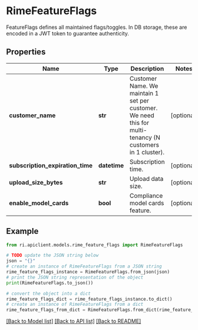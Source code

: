 # RimeFeatureFlags

FeatureFlags defines all maintained flags/toggles. In DB storage, these are encoded in a JWT token to guarantee authenticity.

## Properties

Name | Type | Description | Notes
------------ | ------------- | ------------- | -------------
**customer_name** | **str** | Customer Name. We maintain 1 set per customer. We need this for multi-tenancy (N customers in 1 cluster). | [optional] 
**subscription_expiration_time** | **datetime** | Subscription time. | [optional] 
**upload_size_bytes** | **str** | Upload data size. | [optional] 
**enable_model_cards** | **bool** | Compliance model cards feature. | [optional] 

## Example

```python
from ri.apiclient.models.rime_feature_flags import RimeFeatureFlags

# TODO update the JSON string below
json = "{}"
# create an instance of RimeFeatureFlags from a JSON string
rime_feature_flags_instance = RimeFeatureFlags.from_json(json)
# print the JSON string representation of the object
print(RimeFeatureFlags.to_json())

# convert the object into a dict
rime_feature_flags_dict = rime_feature_flags_instance.to_dict()
# create an instance of RimeFeatureFlags from a dict
rime_feature_flags_from_dict = RimeFeatureFlags.from_dict(rime_feature_flags_dict)
```
[[Back to Model list]](../README.md#documentation-for-models) [[Back to API list]](../README.md#documentation-for-api-endpoints) [[Back to README]](../README.md)


